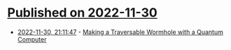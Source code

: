 # [Published on 2022-11-30](index.md)

* [2022-11-30, 21:11:47](https://news.ycombinator.com/item?id=33807764) - [Making a Traversable Wormhole with a Quantum Computer](https://ai.googleblog.com/2022/11/making-traversable-wormhole-with.html)
